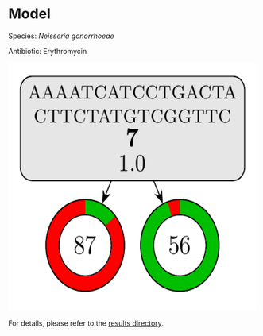 
# Model

Species: *Neisseria gonorrhoeae*

Antibiotic: Erythromycin

<img src="./model.png" width=500 height=500 />

For details, please refer to the [results directory](../../../../../results/cart_b/neisseria%20gonorrhoeae/erythromycin/repeat_6/).


